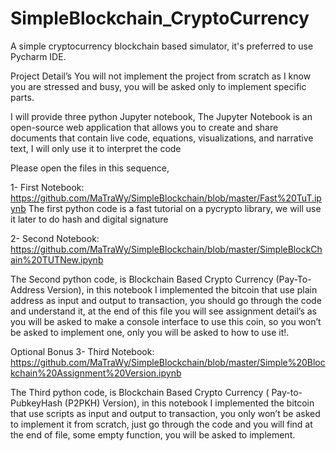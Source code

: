 # SimpleBlockchain_CryptoCurrency

A simple cryptocurrency blockchain based simulator, it's preferred to use Pycharm IDE.

Project Detail’s
You will not implement the project from scratch as I know you are stressed and busy, you will be asked only to implement specific parts.

I will provide three python Jupyter notebook,
The Jupyter Notebook is an open-source web application that allows you to create and share documents that contain live code, equations, visualizations, and narrative text, I will only use it to interpret the code

Please open the files in this sequence,

1- First Notebook: https://github.com/MaTraWy/SimpleBlockchain/blob/master/Fast%20TuT.ipynb
The first python code is a fast tutorial on a pycrypto library, we will use it later to do hash and digital signature

2- Second Notebook: https://github.com/MaTraWy/SimpleBlockchain/blob/master/SimpleBlockChain%20TUTNew.ipynb

The Second python code, is Blockchain Based Crypto Currency (Pay-To-Address Version), in this notebook I implemented the bitcoin that use plain address as input and output to transaction, you should go through the code and understand it, at the end of this file you will see assignment detail’s as you will be asked to make a console interface to use this coin, so you won’t be asked to implement one, only you will be asked to how to use it!.

Optional Bonus 3- Third Notebook: https://github.com/MaTraWy/SimpleBlockchain/blob/master/Simple%20Blockchain%20Assignment%20Version.ipynb

The Third python code, is Blockchain Based Crypto Currency ( Pay-to-PubkeyHash (P2PKH) Version), in this notebook I implemented the bitcoin that use scripts as input and output to transaction, you only won’t be asked to implement it from scratch, just go through the code and you will find at the end of file, some empty function, you will be asked to implement.

